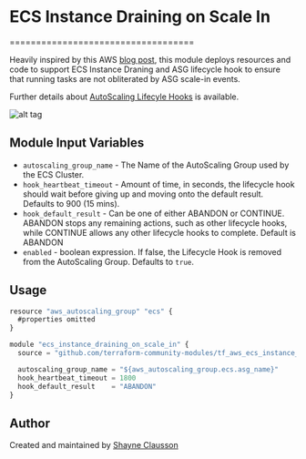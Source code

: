 # ECS Instance Draining on Scale In
===================================

Heavily inspired by this AWS [blog post](https://aws.amazon.com/blogs/compute/how-to-automate-container-instance-draining-in-amazon-ecs/), this module deploys resources and code to support ECS Instance Draning and ASG lifecycle hook to ensure that running tasks are not obliterated by ASG scale-in events.

Further details about [AutoScaling Lifecyle Hooks](http://docs.aws.amazon.com/autoscaling/latest/userguide/lifecycle-hooks.html) is available.

![alt tag](https://s3.amazonaws.com/chrisb/Architecture.png)


Module Input Variables
----------------------

- `autoscaling_group_name` - The Name of the AutoScaling Group used by the ECS Cluster.
- `hook_heartbeat_timeout` - Amount of time, in seconds, the lifecycle hook should wait before giving up and moving onto the default result. Defaults to 900 (15 mins).
- `hook_default_result` - Can be one of either ABANDON or CONTINUE. ABANDON stops any remaining actions, such as other lifecycle hooks, while CONTINUE allows any other lifecycle hooks to complete. Default is ABANDON
- `enabled` - boolean expression. If false, the Lifecycle Hook is removed from the AutoScaling Group. Defaults to `true`.

Usage
-----

```js
resource "aws_autoscaling_group" "ecs" {
  #properties omitted
}

module "ecs_instance_draining_on_scale_in" {
  source = "github.com/terraform-community-modules/tf_aws_ecs_instance_draining_on_scale_in"

  autoscaling_group_name = "${aws_autoscaling_group.ecs.asg_name}"
  hook_heartbeat_timeout = 1800
  hook_default_result    = "ABANDON"
}
```

Author
------
Created and maintained by [Shayne Clausson](https://github.com/sclausson)
